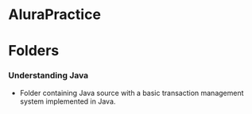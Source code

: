 # AluraPractice

# Folders
### Understanding Java
* Folder containing Java source with a basic transaction management system implemented in Java.